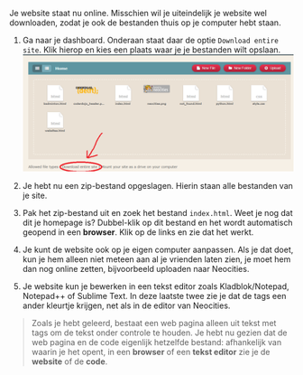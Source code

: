 Je website staat nu online. Misschien wil je uiteindelijk je website wel downloaden, zodat je ook de bestanden thuis op je computer hebt staan. 

1. Ga naar je dashboard. Onderaan staat daar de optie `Download entire site`. Klik hierop en kies een plaats waar je je bestanden wilt opslaan.
![](/assets/download_site.png)

2. Je hebt nu een zip-bestand opgeslagen. Hierin staan alle bestanden van je site.

3. Pak het zip-bestand uit en zoek het bestand `index.html`. Weet je nog dat dit je homepage is? Dubbel-klik op dit bestand en het wordt automatisch geopend in een **browser**. Klik op de links en zie dat het werkt.

4. Je kunt de website ook op je eigen computer aanpassen. Als je dat doet, kun je hem alleen niet meteen aan al je vrienden laten zien, je moet hem dan nog online zetten, bijvoorbeeld uploaden naar Neocities. 

5. Je website kun je bewerken in een tekst editor zoals Kladblok/Notepad, Notepad++ of Sublime Text. In deze laatste twee zie je dat de tags een ander kleurtje krijgen, net als in de editor van Neocities.

> Zoals je hebt geleerd, bestaat een web pagina alleen uit tekst met tags om de tekst onder controle te houden. Je hebt nu gezien dat de web pagina en de code eigenlijk hetzelfde bestand: afhankelijk van waarin je het opent, in een **browser** of een **tekst editor** zie je de **website** of de **code**. 